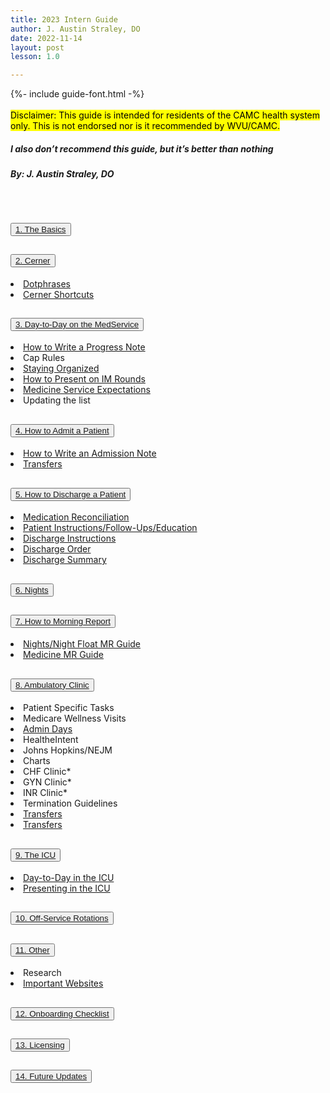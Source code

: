 ```yaml
---
title: 2023 Intern Guide
author: J. Austin Straley, DO
date: 2022-11-14
layout: post
lesson: 1.0

---
```


<html>
<head>
{%- include guide-font.html -%}
</head>
<body>
<div>
<br>
    <mark>Disclaimer: This guide is intended for residents of the CAMC health system only. This is not endorsed nor is it recommended by WVU/CAMC.</mark>
    <h5><i><strong>I also don’t recommend this guide, but it’s better than nothing</strong></i></h5>
    <h5>By: J. Austin Straley, DO</h5><br>
    </div>
<div class="accordion" id="accordionPanelsStayOpenExample">
  <div class="accordion-item">
    <h2 class="accordion-header" id="panelsStayOpen-headingOne">
       <button class="accordion-button collapsed" type="button" data-bs-toggle="collapse" data-bs-target="#panelsStayOpen-collapseOne" aria-expanded="false" aria-controls="panelsStayOpen-collapseOne">
        <a href="/feed/internguidepages/1.1-basics/">1. The Basics</a>
      </button>
    </h2>
    <div id="panelsStayOpen-collapseOne" class="accordion-collapse collapse" aria-labelledby="panelsStayOpen-headingOne">
      <div class="accordion-body">
      </div>
    </div>
  </div>
  <div class="accordion-item">
    <h2 class="accordion-header" id="panelsStayOpen-headingTwo">
      <button class="accordion-button collapsed" type="button" data-bs-toggle="collapse" data-bs-target="#panelsStayOpen-collapseTwo" aria-expanded="false" aria-controls="panelsStayOpen-collapseTwo">
        <a href="/feed/internguidepages/1.2-cerner/">2. Cerner</a>
      </button>
    </h2>
    <div id="panelsStayOpen-collapseTwo" class="accordion-collapse collapse" aria-labelledby="panelsStayOpen-headingTwo">
      <div class="accordion-body">
        <li><span><a href="/feed/internguidepages/1.2.1-dotphrases">Dotphrases</a></span></li>
        <li><span><a href="/feed/internguidepages/1.2.2-cerner-shortcuts">Cerner Shortcuts</a></span></li>
      </div>
    </div>
  </div>
  <div class="accordion-item">
    <h2 class="accordion-header" id="panelsStayOpen-headingThree">
      <button class="accordion-button collapsed" type="button" data-bs-toggle="collapse" data-bs-target="#panelsStayOpen-collapseThree" aria-expanded="false" aria-controls="panelsStayOpen-collapseThree">
        <a href="/feed/internguidepages/1.3-day-to-day-on-medservice/">3. Day-to-Day on the MedService</a>
      </button>
    </h2>
    <div id="panelsStayOpen-collapseThree" class="accordion-collapse collapse" aria-labelledby="panelsStayOpen-headingThree">
      <div class="accordion-body">
        <li><span><a href="/feed/internguidepages/1.3.1-how-to-progress-note">How to Write a Progress Note</a></span></li>
        <li><span>Cap Rules</span></li>
        <li><span><a href="/feed/internguidepages/1.3.3-staying-organized">Staying Organized</a></span></li>
        <li><span><a href="/feed/internguidepages/1.3.4-how-to-present">How to Present on IM Rounds</a></span></li>
        <li><span><a href="/feed/internguidepages/1.3.5-team-expectations">Medicine Service Expectations</a></span></li>
        <li><span>Updating the list</span></li>
      </div>
    </div>
  </div>
    <div class="accordion-item">
    <h2 class="accordion-header" id="panelsStayOpen-headingFour">
      <button class="accordion-button collapsed" type="button" data-bs-toggle="collapse" data-bs-target="#panelsStayOpen-collapseFour" aria-expanded="false" aria-controls="panelsStayOpen-collapseFour">
        <a href="/feed/internguidepages/1.4-how-to-admit/">4. How to Admit a Patient</a>
      </button>
    </h2>
    <div id="panelsStayOpen-collapseFour" class="accordion-collapse collapse" aria-labelledby="panelsStayOpen-headingFour">
      <div class="accordion-body">
        <li><span><a href="feed/internguidepages/1.4.1-how-to-write-admit-note">How to Write an Admission Note</a></span></li>
        <li><span><a href="feed/internguidepages/1.4.2-transfers.html">Transfers</a></span></li>
      </div>
    </div>
  </div>
    <div class="accordion-item">
    <h2 class="accordion-header" id="panelsStayOpen-headingFive">
      <button class="accordion-button collapsed" type="button" data-bs-toggle="collapse" data-bs-target="#panelsStayOpen-collapseFive" aria-expanded="false" aria-controls="panelsStayOpen-collapseFive">
        <a href="/feed/internguidepages/1.5-how-to-discharge/">5. How to Discharge a Patient</a>
      </button>
    </h2>
    <div id="panelsStayOpen-collapseFive" class="accordion-collapse collapse" aria-labelledby="panelsStayOpen-headingFive">
      <div class="accordion-body">
        <li><span><a href="feed/internguidepages/1.5.1-medrec.html">Medication Reconciliation</a></span></li>
        <li><span><a href="feed/internguidepages/1.5.2-patient-instructions.html">Patient Instructions/Follow-Ups/Education</a></span></li>
        <li><span><a href="feed/internguidepages/1.5.3-discharge-instructions.html">Discharge Instructions</a></span></li>
        <li><span><a href="feed/internguidepages/1.5.4-discharge-order.html">Discharge Order</a></span></li>
        <li><span><a href="feed/internguidepages/1.5.5-discharge-summary.html">Discharge Summary</a></span></li>
      </div>
    </div>
  </div>
    <div class="accordion-item">
    <h2 class="accordion-header" id="panelsStayOpen-headingSix">
      <button class="accordion-button collapsed" type="button" data-bs-toggle="collapse" data-bs-target="#panelsStayOpen-collapseSix" aria-expanded="false" aria-controls="panelsStayOpen-collapseSix">
        <a href="/feed/internguidepages/1.6-nights/">6. Nights</a>
      </button>
    </h2>
    <div id="panelsStayOpen-collapseSix" class="accordion-collapse collapse" aria-labelledby="panelsStayOpen-headingSix">
      <div class="accordion-body">
      </div>
    </div>
  </div>
    <div class="accordion-item">
    <h2 class="accordion-header" id="panelsStayOpen-headingSeven">
      <button class="accordion-button collapsed" type="button" data-bs-toggle="collapse" data-bs-target="#panelsStayOpen-collapseSeven" aria-expanded="false" aria-controls="panelsStayOpen-collapseSeven">
        <a href="/feed/internguidepages/1.7-how-to-morning-report">7. How to Morning Report</a>
      </button>
    </h2>
    <div id="panelsStayOpen-collapseSeven" class="accordion-collapse collapse" aria-labelledby="panelsStayOpen-headingSeven">
      <div class="accordion-body">
        <li><span><a href="feed/internguidepages/1.7.1-nights-mr-guide.html">Nights/Night Float MR Guide</a></span></li>
        <li><span><a href="eed/internguidepages/1.7.2-medicine-mr-guide.html">Medicine MR Guide</a></span></li>
      </div>
    </div>
  </div>
    <div class="accordion-item">
    <h2 class="accordion-header" id="panelsStayOpen-headingEight">
      <button class="accordion-button collapsed" type="button" data-bs-toggle="collapse" data-bs-target="#panelsStayOpen-collapseEight" aria-expanded="false" aria-controls="panelsStayOpen-collapseEight">
        <a href="/feed/internguidepages/1.8-ambulatory-clinic/">8. Ambulatory Clinic</a>
      </button>
    </h2>
    <div id="panelsStayOpen-collapseEight" class="accordion-collapse collapse" aria-labelledby="panelsStayOpen-headingEight">
      <div class="accordion-body">
        <li><span>Patient Specific Tasks</span></li>
        <li><span>Medicare Wellness Visits</span></li>
        <li><span><a href="feed/internguidepages/1.8.3-admin-days.html">Admin Days</a></span></li>
        <li><span>HealtheIntent</span></li>
        <li><span>Johns Hopkins/NEJM</span></li>
        <li><span>Charts</a></span></li>
        <li><span>CHF Clinic*</a></span></li>
        <li><span>GYN Clinic*</a></span></li>
        <li><span>INR Clinic*</a></span></li>
        <li><span>Termination Guidelines</span></li>
        <li><span><a href="feed/internguidepages/1.8.11-diabetic-foot-exam.html">Transfers</a></span></li>
        <li><span><a href="feed/internguidepages/1.8.12-cerner-help.html">Transfers</a></span></li>
      </div>
    </div>
  </div>
    <div class="accordion-item">
    <h2 class="accordion-header" id="panelsStayOpen-headingNine">
      <button class="accordion-button collapsed" type="button" data-bs-toggle="collapse" data-bs-target="#panelsStayOpen-collapseNine" aria-expanded="false" aria-controls="panelsStayOpen-collapseNine">
        <a href="/feed/internguidepages/1.9-the-icu/">9. The ICU</a>
      </button>
    </h2>
    <div id="panelsStayOpen-collapseNine" class="accordion-collapse collapse" aria-labelledby="panelsStayOpen-headingNine">
      <div class="accordion-body">
        <li><span><a href="feed/internguidepages/1.9.1-day-to-day-icu.html">Day-to-Day in the ICU</a></span></li>
        <li><span><a href="feed/internguidepages/1.9.2-icu-presentations.html">Presenting in the ICU</a></span></li>
      </div>
    </div>
  </div>
    <div class="accordion-item">
    <h2 class="accordion-header" id="panelsStayOpen-headingTen">
      <button class="accordion-button collapsed" type="button" data-bs-toggle="collapse" data-bs-target="#panelsStayOpen-collapseTen" aria-expanded="false" aria-controls="panelsStayOpen-collapseTen">
        <a href="/feed/internguidepages/1.10-offservice/">10. Off-Service Rotations</a>
      </button>
    </h2>
    <div id="panelsStayOpen-collapseTen" class="accordion-collapse collapse" aria-labelledby="panelsStayOpen-headingTen">
      <div class="accordion-body">
      </div>
    </div>
  </div>
    <div class="accordion-item">
    <h2 class="accordion-header" id="panelsStayOpen-headingEleven">
      <button class="accordion-button collapsed" type="button" data-bs-toggle="collapse" data-bs-target="#panelsStayOpen-collapseEleven" aria-expanded="false" aria-controls="panelsStayOpen-collapseEleven">
                <a href="/feed/internguidepages/1.11-other/">11. Other</a>
      </button>
    </h2>
    <div id="panelsStayOpen-collapseEleven" class="accordion-collapse collapse" aria-labelledby="panelsStayOpen-headingEleven">
      <div class="accordion-body">
        <li><span>Research</span></li>
        <li><span><a href="feed/internguidepages/1.11.3-important-websites.html">Important Websites</a></span></li>
      </div>
    </div>
  </div>
    <div class="accordion-item">
    <h2 class="accordion-header" id="panelsStayOpen-headingTwelve">
      <button class="accordion-button collapsed" type="button" data-bs-toggle="collapse" data-bs-target="#panelsStayOpen-collapseTwelve" aria-expanded="false" aria-controls="panelsStayOpen-collapseTwelve">
                <a href="/feed/internguidepages/1.12-onboarding-checklist/">12. Onboarding Checklist</a>
      </button>
    </h2>
    <div id="panelsStayOpen-collapseTwelve" class="accordion-collapse collapse" aria-labelledby="panelsStayOpen-headingTwelve">
      <div class="accordion-body">
      </div>
    </div>
  </div>
    <div class="accordion-item">
    <h2 class="accordion-header" id="panelsStayOpen-headingThirteen">
      <button class="accordion-button collapsed" type="button" data-bs-toggle="collapse" data-bs-target="#panelsStayOpen-collapseThirteen" aria-expanded="false" aria-controls="panelsStayOpen-collapseThirteen">
                <a href="/feed/internguidepages/1.13-licensing/">13. Licensing</a>
      </button>
    </h2>
    <div id="panelsStayOpen-collapseThirteen" class="accordion-collapse collapse" aria-labelledby="panelsStayOpen-headingThirteen">
      <div class="accordion-body">
      </div>
    </div>
  </div>
    <div class="accordion-item">
    <h2 class="accordion-header" id="panelsStayOpen-headingFourteen">
      <button class="accordion-button collapsed" type="button" data-bs-toggle="collapse" data-bs-target="#panelsStayOpen-collapseFourteen" aria-expanded="false" aria-controls="panelsStayOpen-collapseFourteen">
                <a href="/feed/internguidepages/1.14-future-updates/">14. Future Updates</a>
      </button>
    </h2>
    <div id="panelsStayOpen-collapseFourteen" class="accordion-collapse collapse" aria-labelledby="panelsStayOpen-headingFourteen">
      <div class="accordion-body">
      </div>
    </div>
  </div>
</div>
<footer style="background:transparent;">
<br>
<br>
<br>
</footer>
</body>
</html>